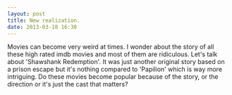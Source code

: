 ```yaml
---
layout: post
title: New realization.
date: 2013-03-18 16:30
---
```

Movies can become very weird at times. I wonder about the story of all these high rated imdb movies and most of them are ridiculous. Let's talk about 'Shawshank Redemption'. It was just another original story based on a prison escape but it's nothing compared to 'Papilion' which is way more intriguing. Do these movies become popular because of the story, or the direction or it's just the cast that matters?
